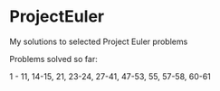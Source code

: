 # ProjectEuler
My solutions to selected Project Euler problems




Problems solved so far:


1 - 11, 14-15, 21, 23-24, 27-41, 47-53, 55, 57-58, 60-61
